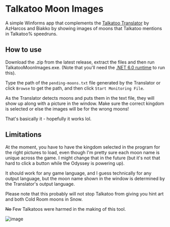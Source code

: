 # Talkatoo Moon Images
A simple Winforms app that complements the [Talkatoo Translator](https://github.com/AzHarcos/talkatoo-translator) by AzHarcos and Biakko by showing images of moons that Talkatoo mentions in Talkatoo% speedruns.

## How to use
Download the .zip from the latest release, extract the files and then run TalkatooMoonImages.exe. (Note that you'll need the [.NET 6.0 runtime](https://dotnet.microsoft.com/en-us/download/dotnet/6.0) to run this).

Type the path of the `pending-moons.txt` file generated by the Translator or click `Browse` to get the path, and then click `Start Monitoring File`.

As the Translator detects moons and puts them in the text file, they will show up along with a picture in the window. Make sure the correct kingdom is selected or else the images will be for the wrong moons!

That's basically it - hopefully it works lol.

## Limitations
At the moment, you have to have the kingdom selected in the program for the right pictures to load, even though I'm pretty sure each moon name is unique across the game. I might change that in the future (but it's not that hard to click a button while the Odyssey is powering up).

It should work for any game language, and I guess technically for any output language, but the moon name shown in the window is determined by the Translator's output language.

Please note that this probably will not stop Talkatoo from giving you hint art and both Cold Room moons in Snow.

~~No~~ Few Talkatoos were harmed in the making of this tool.

![image](https://github.com/TheGoodGoomba/TalkatooMoonImages/assets/67541077/2b1a9989-b56d-45c3-87ba-b428de6b063f)
